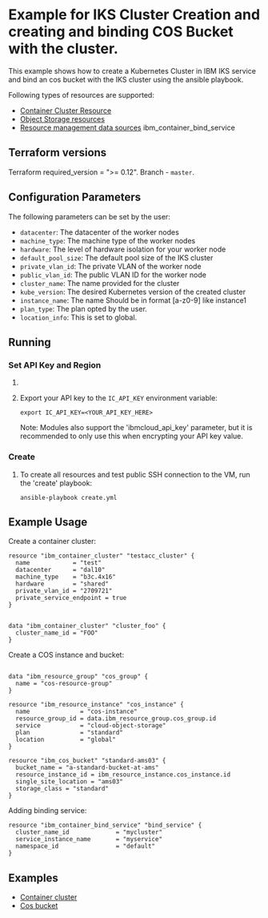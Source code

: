 # Example for IKS Cluster Creation and creating and binding COS Bucket with the cluster.

This example shows how to create a Kubernetes Cluster in IBM IKS service and bind an 
cos bucket with the IKS cluster using the ansible playbook.

Following types of resources are supported:

* [ Container Cluster Resource](https://cloud.ibm.com/docs/terraform?topic=terraform-container-resources)
* [Object Storage resources](https://cloud.ibm.com/docs/terraform?topic=terraform-object-storage-resources)
* [Resource management data sources](https://cloud.ibm.com/docs/terraform?topic=terraform-resource-mgmt-resources)
ibm_container_bind_service
## Terraform versions

Terraform required_version = ">= 0.12". Branch - `master`.

## Configuration Parameters

The following parameters can be set by the user:

* `datacenter`: The datacenter of the worker nodes
* `machine_type`: The machine type of the worker nodes
* `hardware`: The level of hardware isolation for your worker node
* `default_pool_size`: The default pool size of the IKS cluster
* `private_vlan_id`: The private VLAN of the worker node
* `public_vlan_id`: The public VLAN ID for the worker node
* `cluster_name`: The name provided for the cluster
* `kube_version`: The desired Kubernetes version of the created cluster
* `instance_name`: The name Should be in format [a-z0-9] like instance1
* `plan_type`: The plan opted by the user.
* `location_info`: This is set to global.

## Running

### Set API Key and Region

1. [Obtain an IBM Cloud API key]: https://cloud.ibm.com/docs/iam?topic=iam-userapikey

2. Export your API key to the `IC_API_KEY` environment variable:

    ```
    export IC_API_KEY=<YOUR_API_KEY_HERE>
    ```

    Note: Modules also support the 'ibmcloud_api_key' parameter, but it is
    recommended to only use this when encrypting your API key value.

### Create

1. To create all resources and test public SSH connection to the VM, run the
   'create' playbook:

    ```
    ansible-playbook create.yml
    ```
## Example Usage

Create a container cluster:

```hcl
resource "ibm_container_cluster" "testacc_cluster" {
  name            = "test"
  datacenter      = "dal10"
  machine_type    = "b3c.4x16"
  hardware        = "shared"
  private_vlan_id = "2709721"
  private_service_endpoint = true
}
```

```hcl

data "ibm_container_cluster" "cluster_foo" {
  cluster_name_id = "FOO"
}

```
Create a COS instance and bucket:

```hcl

data "ibm_resource_group" "cos_group" {
  name = "cos-resource-group"
}

resource "ibm_resource_instance" "cos_instance" {
  name              = "cos-instance"
  resource_group_id = data.ibm_resource_group.cos_group.id
  service           = "cloud-object-storage"
  plan              = "standard"
  location          = "global"
}
```

```hcl
resource "ibm_cos_bucket" "standard-ams03" {
  bucket_name = "a-standard-bucket-at-ams"
  resource_instance_id = ibm_resource_instance.cos_instance.id
  single_site_location = "ams03"
  storage_class = "standard"
}
```
Adding binding service:

```hcl
resource "ibm_container_bind_service" "bind_service" {
  cluster_name_id             = "mycluster"
  service_instance_name       = "myservice"
  namespace_id                = "default"
}
```
## Examples

* [ Container cluster ](https://github.com/IBM-Cloud/terraform-provider-ibm/tree/master/examples/ibm-iks-openshift)
* [ Cos bucket ](https://github.com/IBM-Cloud/terraform-provider-ibm/tree/master/examples/ibm-cos-bucket)
